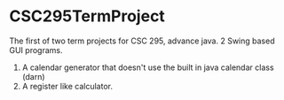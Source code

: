# CSC295TermProject

The first of two term projects for CSC 295, advance java.
2 Swing based GUI programs.
1. A calendar generator that doesn't use the built in java calendar class (darn)  
2. A register like calculator.


